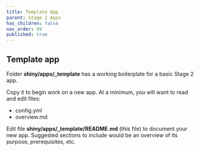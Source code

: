 ```yaml
---
title: Template App
parent: Stage 2 Apps
has_children: false
nav_order: 99
published: true
---
```


## Template app

Folder **shiny/apps/_template** has a working boilerplate for
a basic Stage 2 app. 

Copy it to begin work on a new app. At a minimum, you will
want to read and edit files:

- config.yml
- overview.md

Edit file **shiny/apps/_template/README.md** (this file) to document your new app.
Suggested sections to include would be an overview of its purpose,
prerequisites, etc. 
